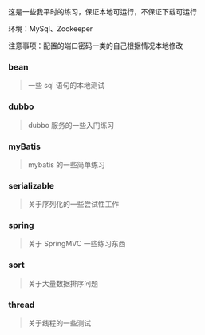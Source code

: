这是一些我平时的练习，保证本地可运行，不保证下载可运行

环境：MySql、Zookeeper

注意事项：配置的端口密码一类的自己根据情况本地修改
### bean
> 一些 sql 语句的本地测试
### dubbo
> dubbo 服务的一些入门练习
### myBatis
> mybatis 的一些简单练习
### serializable
> 关于序列化的一些尝试性工作
### spring
> 关于 SpringMVC 一些练习东西
### sort
>关于大量数据排序问题
### thread
>关于线程的一些测试